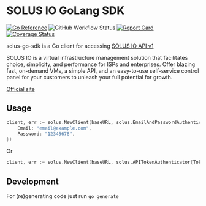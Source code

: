 SOLUS IO GoLang SDK
===================

[![Go Reference](https://pkg.go.dev/badge/github.com/solusio/solus-go-sdk.svg)](https://pkg.go.dev/github.com/solusio/solus-go-sdk)
![GitHub Workflow Status](https://img.shields.io/github/workflow/status/solusio/solus-go-sdk/main?label=main&logo=github)
[![Report Card](https://goreportcard.com/badge/github.com/solusio/solus-go-sdk)](https://goreportcard.com/report/github.com/solusio/solus-go-sdk)
[![Coverage Status](https://coveralls.io/repos/github/solusio/solus-go-sdk/badge.svg?branch=master)](https://coveralls.io/github/solusio/solus-go-sdk?branch=master)

solus-go-sdk is a Go client for accessing [SOLUS IO API v1](https://docs.solus.io/api/)

SOLUS IO is a virtual infrastructure management solution that facilitates
choice, simplicity, and performance for ISPs and enterprises. Offer blazing
fast, on-demand VMs, a simple API, and an easy-to-use self-service control
panel for your customers to unleash your full potential for growth.

[Official site](https://www.solus.io/)

Usage
-----

```go
client, err := solus.NewClient(baseURL, solus.EmailAndPasswordAuthenticator{
    Email: "email@example.com",
    Password: "12345678",
})
```

Or

```go
client, err := solus.NewClient(baseURL, solus.APITokenAuthenticator{Token: "api token"})
```

Development
-----------

For (re)generating code just run `go generate`
